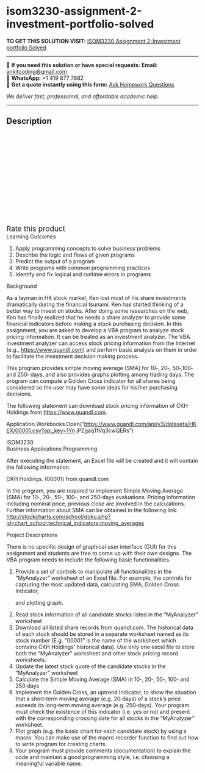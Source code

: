 # isom3230-assignment-2-investment-portfolio-solved
**TO GET THIS SOLUTION VISIT:** [ISOM3230 Assignment 2-Investment portfolio Solved](https://www.ankitcodinghub.com/product/isom3230-assignment-2-investment-portfolio-solved/)


---

📩 **If you need this solution or have special requests:** **Email:** ankitcoding@gmail.com  
📱 **WhatsApp:** +1 419 877 7882  
📄 **Get a quote instantly using this form:** [Ask Homework Questions](https://www.ankitcodinghub.com/services/ask-homework-questions/)

*We deliver fast, professional, and affordable academic help.*

---

<h2>Description</h2>



<div class="kk-star-ratings kksr-auto kksr-align-center kksr-valign-top" data-payload="{&quot;align&quot;:&quot;center&quot;,&quot;id&quot;:&quot;97545&quot;,&quot;slug&quot;:&quot;default&quot;,&quot;valign&quot;:&quot;top&quot;,&quot;ignore&quot;:&quot;&quot;,&quot;reference&quot;:&quot;auto&quot;,&quot;class&quot;:&quot;&quot;,&quot;count&quot;:&quot;0&quot;,&quot;legendonly&quot;:&quot;&quot;,&quot;readonly&quot;:&quot;&quot;,&quot;score&quot;:&quot;0&quot;,&quot;starsonly&quot;:&quot;&quot;,&quot;best&quot;:&quot;5&quot;,&quot;gap&quot;:&quot;4&quot;,&quot;greet&quot;:&quot;Rate this product&quot;,&quot;legend&quot;:&quot;0\/5 - (0 votes)&quot;,&quot;size&quot;:&quot;24&quot;,&quot;title&quot;:&quot;ISOM3230 Assignment 2-Investment portfolio Solved&quot;,&quot;width&quot;:&quot;0&quot;,&quot;_legend&quot;:&quot;{score}\/{best} - ({count} {votes})&quot;,&quot;font_factor&quot;:&quot;1.25&quot;}">

<div class="kksr-stars">

<div class="kksr-stars-inactive">
            <div class="kksr-star" data-star="1" style="padding-right: 4px">


<div class="kksr-icon" style="width: 24px; height: 24px;"></div>
        </div>
            <div class="kksr-star" data-star="2" style="padding-right: 4px">


<div class="kksr-icon" style="width: 24px; height: 24px;"></div>
        </div>
            <div class="kksr-star" data-star="3" style="padding-right: 4px">


<div class="kksr-icon" style="width: 24px; height: 24px;"></div>
        </div>
            <div class="kksr-star" data-star="4" style="padding-right: 4px">


<div class="kksr-icon" style="width: 24px; height: 24px;"></div>
        </div>
            <div class="kksr-star" data-star="5" style="padding-right: 4px">


<div class="kksr-icon" style="width: 24px; height: 24px;"></div>
        </div>
    </div>

<div class="kksr-stars-active" style="width: 0px;">
            <div class="kksr-star" style="padding-right: 4px">


<div class="kksr-icon" style="width: 24px; height: 24px;"></div>
        </div>
            <div class="kksr-star" style="padding-right: 4px">


<div class="kksr-icon" style="width: 24px; height: 24px;"></div>
        </div>
            <div class="kksr-star" style="padding-right: 4px">


<div class="kksr-icon" style="width: 24px; height: 24px;"></div>
        </div>
            <div class="kksr-star" style="padding-right: 4px">


<div class="kksr-icon" style="width: 24px; height: 24px;"></div>
        </div>
            <div class="kksr-star" style="padding-right: 4px">


<div class="kksr-icon" style="width: 24px; height: 24px;"></div>
        </div>
    </div>
</div>


<div class="kksr-legend" style="font-size: 19.2px;">
            <span class="kksr-muted">Rate this product</span>
    </div>
    </div>
<div class="page" title="Page 1">
<div class="layoutArea">
<div class="column">
Learning Outcomes

</div>
</div>
<div class="layoutArea">
<div class="column">
<ol>
<li>Apply programming concepts to solve business problems</li>
<li>Describe the logic and flows of given programs</li>
<li>Predict the output of a program</li>
<li>Write programs with common programming practices</li>
<li>Identify and fix logical and runtime errors in programs</li>
</ol>
Background

As a layman in HK stock market, Ken lost most of his share investments dramatically during the financial tsunami. Ken has started thinking of a better way to invest on stocks. After doing some researches on the web, Ken has finally realized that he needs a share analyzer to provide some financial indicators before making a stock purchasing decision. In this assignment, you are asked to develop a VBA program to analyze stock pricing information. It can be treated as an investment analyzer. The VBA investment analyzer can access stock pricing information from the Internet (e.g., https://www.quandl.com) and perform basic analysis on them in order to facilitate the investment decision making process.

This program provides simple moving average (SMA) for 10‐, 20‐, 50‐,100‐ and 250‐ days, and also provides graphs plotting among trading days. The program can compute a Golden Cross indicator for all shares being considered so the user may have some ideas for his/her purchasing decisions.

The following statement can download stock pricing information of CKH Holdings from https://www.quandl.com.

Application.Workbooks.Open(“https://www.quandl.com/api/v3/datasets/HKEX/00001.csv?api_key=1Yn jPZgaqTtVq3cwQERs”)

</div>
</div>
</div>
<div class="page" title="Page 2">
<div class="layoutArea">
<div class="column">
ISOM3230

</div>
<div class="column">
Business Applications Programming

After executing the statement, an Excel file will be created and it will contain the following information.

</div>
</div>
<div class="layoutArea">
<div class="column">
CKH Holdings. (00001) from quandl.com

In the program, you are required to implement Simple Moving Average (SMA) for 10‐, 20‐, 50‐, 100‐, and 250‐days evaluations. Pricing information including nominal price, previous close are involved in the calculations. Further information about SMA can be obtained in the following link: http://stockcharts.com/school/doku.php?id=chart_school:technical_indicators:moving_averages

Project Descriptions

There is no specific design of graphical user interface (GUI) for this assignment and students are free to come up with their own designs. The VBA program needs to include the following basic functionalities.

<ol>
<li>Provide a set of controls to manipulate all functionalities in the “MyAnalyzer” worksheet of an Excel file.
For example, the controls for capturing the most updated data, calculating SMA, Golden Cross Indicator,

and plotting graph.
</li>
<li>Read stock information of all candidate stocks listed in the “MyAnalyzer” worksheet</li>
<li>Download all listed share records from quandl.com. The historical data of each stock should be stored in a
separate worksheet named as its stock number (E.g. “00001” is the name of the worksheet which contains CKH Holdings’ historical data). Use only one excel file to store both the “MyAnalyzer” worksheet and other stock pricing record worksheets.
</li>
<li>Update the latest stock quote of the candidate stocks in the “MyAnalyzer” worksheet</li>
<li>Calculate the Simple Moving Average (SMA) in 10‐, 20‐, 50‐, 100‐ and 250‐days</li>
<li>Implement the Golden Cross, an uptrend Indicator, to show the situation that a short‐term moving
average (e.g. 20‐days) of a stock’s price exceeds its long‐term moving average (e.g. 250‐days). Your program must check the existence of this indicator (i.e. yes or no) and present with the corresponding crossing date for all stocks in the “MyAnalyzer” worksheet.
</li>
<li>Plot graph (e.g. the basic chart for each candidate stock) by using a macro. You can make use of the macro recorder function to find out how to write program for creating charts.</li>
<li>Your program must provide comments (documentation) to explain the code and maintain a good programming style, i.e. choosing a meaningful variable name.</li>
</ol>
</div>
</div>
</div>
